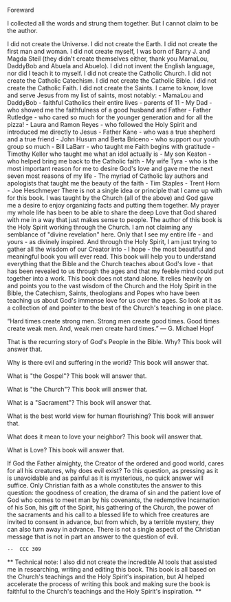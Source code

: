 Foreward

I collected all the words and strung them together.  But I cannot claim to be the author.

I did not create the Universe.
I did not create the Earth.
I did not create the first man and woman.
I did not create myself, I was born of Barry J. and Magda Steil (they didn't create themselves either, thank you MamaLou, DaddyBob and Abuela and Abuelo).
I did not invent the English language, nor did I teach it to myself.
I did not create the Catholic Church.
I did not create the Catholic Catechism.
I did not create the Catholic Bible.
I did not create the Catholic Faith.
I did not create the Saints.
I came to know, love and serve Jesus from my list of saints, most notably:
    - MamaLou and DaddyBob - faithful Catholics their entire lives - parents of 11
    - My Dad - who showed me the faithfulness of a good husband and Father
    - Father Rutledge - who cared so much for the younger generation and for all the pizza!
    - Laura and Ramon Reyes - who followed the Holy Spirit and introduced me directly to Jesus
    - Father Kane - who was a true shepherd and a true friend
    - John Husum and Berta Briceno - who support our youth group so much
    - Bill LaBarr - who taught me Faith begins with gratitude
    - Timothy Keller who taught me what an idol actually is
    - My son Keaton - who helped bring me back to the Catholic faith
    - My wife Tyra - who is the most important reason for me to desire God's love and gave me the next seven most reasons of my life
    - The myriad of Catholic lay authors and apologists that taught me the beauty of the faith
        - Tim Staples
        - Trent Horn
        - Joe Heschmeyer
There is not a single idea or principle that I came up with for this book.
I was taught by the Church (all of the above) and God gave me a desire to enjoy organizing facts and putting them together.
My prayer my whole life has been to be able to share the deep Love that God shared with me in a way that just makes sense to people.
The author of this book is the Holy Spirit working through the Church.
I am not claiming any semblance of "divine revelation" here.  Only that I see my entire life - and yours - as divinely inspired.
And through the Holy Spirit, I am just trying to gather all the wisdom of our Creator into - I hope - the most beautiful and meaningful book you will ever read.
This book will help you to understand everything that the Bible and the Church teaches about God's love - that has been revealed to us through the ages and that my feeble mind could put together into a work.
This book does not stand alone. It relies heavily on and points you to the vast wisdom of the Church and the Holy Spirit in the Bible, the Catechism, Saints, theologians and Popes who have been teaching us about God's immense love for us over the ages. So look at it as a collection of and pointer to the best of the Church's teaching in one place.


“Hard times create strong men. Strong men create good times. Good times create weak men. And, weak men create hard times.”
― G. Michael Hopf

That is the recurring story of God's People in the Bible.  Why?
This book will answer that.

Why is there evil and suffering in the world?
This book will answer that.

What is "the Gospel"?
This book will answer that.

What is "the Church"?
This book will answer that.

What is a "Sacrament"?
This book will answer that.

What is the best world view for human flourishing?
This book will answer that.

What does it mean to love your neighbor?
This book will answer that.

What is Love?
This book will answer that.


If God the Father almighty, the Creator of the ordered and good world, cares for all his creatures, why does evil exist? To this question, as pressing as it is unavoidable and as painful as it is mysterious, no quick answer will suffice. Only Christian faith as a whole constitutes the answer to this question: the goodness of creation, the drama of sin and the patient love of God who comes to meet man by his covenants, the redemptive Incarnation of his Son, his gift of the Spirit, his gathering of the Church, the power of the sacraments and his call to a blessed life to which free creatures are invited to consent in advance, but from which, by a terrible mystery, they can also turn away in advance. There is not a single aspect of the Christian message that is not in part an answer to the question of evil.

    --  CCC 309



** Technical note: I also did not create the incredible AI tools that assisted me in researching, writing and editing this book.
This book is all based on the Church's teachings and the Holy Spirit's inspiration, but AI helped accelerate the process
of writing this book and making sure the book is faithful to the Church's teachings and the Holy Spirit's inspiration. **
